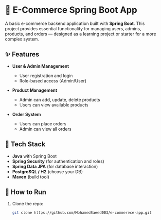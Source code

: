 # 🛒 E-Commerce Spring Boot App

A basic e-commerce backend application built with **Spring Boot**. This project provides essential functionality for managing users, admins, products, and orders — designed as a learning project or starter for a more complex system.

## ✨ Features

- **User & Admin Management**
  - User registration and login
  - Role-based access (Admin/User)

- **Product Management**
  - Admin can add, update, delete products
  - Users can view available products

- **Order System**
  - Users can place orders
  - Admin can view all orders

## 🧰 Tech Stack

- **Java** with Spring Boot
- **Spring Security** (for authentication and roles)
- **Spring Data JPA** (for database interaction)
- **PostgreSQL / H2** (choose your DB)
- **Maven** (build tool)

## 🚀 How to Run

1. Clone the repo:
   ```bash
   git clone https://github.com/MohamedSaeed003/e-commerece-app.git
